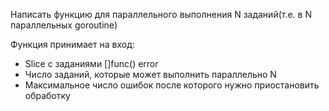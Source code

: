 Написать функцию для параллельного выполнения N заданий(т.е. в N параллельных goroutine)

Функция принимает на вход:
 - Slice с заданиями []func() error
 - Число заданий, которые может выполнить параллельно N
 - Максимальное число ошибок после которого нужно приостановить обработку